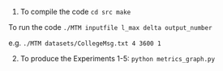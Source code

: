 1) To compile the code ```cd src make``` <br/> 

To run the code ```./MTM inputfile l_max delta output_number``` <br/>

e.g. ```./MTM datasets/CollegeMsg.txt 4 3600 1``` <br/>

2) To produce the Experiments 1-5: ```python metrics_graph.py``` <br/> 

